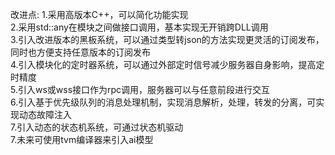 改进点:
1.采用高版本C++，可以简化功能实现  
2.采用std::any在模块之间做接口调用，基本实现无开销跨DLL调用  
3.引入改进版本的黑板系统，可以通过类型转json的方法实现更灵活的订阅发布，同时也方便支持任意版本的订阅发布  
4.引入模块化的定时器系统，可以通过外部定时信号减少服务器自身影响，提高定时精度  
5.引入ws或wss接口作为rpc调用，服务器可以与任意前段进行交互  
6.引入基于优先级队列的消息处理机制，实现消息解析，处理，转发的分离，可实现动态故障注入  
7.引入动态的状态机系统，可通过状态机驱动  
7.未来可使用tvm编译器来引入ai模型  
